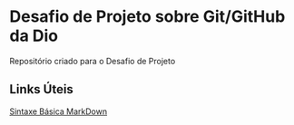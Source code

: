 # Desafio de Projeto sobre Git/GitHub da Dio
Repositório criado para o Desafio de Projeto

## Links Úteis
[Sintaxe Básica MarkDown](https://www.markdownguide.org/)
